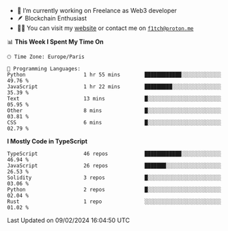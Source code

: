 - 🔭 I’m currently working on Freelance as Web3 developer
- 🪶 Blockchain Enthusiast
- 👨‍💻 You can visit my [website](https://f1tch.xyz) or contact me on [`f1tch@proton.me`](mailto:f1tch@proton.me)

<!--START_SECTION:waka-->
📊 **This Week I Spent My Time On** 

```text
🕑︎ Time Zone: Europe/Paris

💬 Programming Languages: 
Python                   1 hr 55 mins        ████████████░░░░░░░░░░░░░   49.76 % 
JavaScript               1 hr 22 mins        █████████░░░░░░░░░░░░░░░░   35.39 % 
Text                     13 mins             █░░░░░░░░░░░░░░░░░░░░░░░░   05.95 % 
Other                    8 mins              █░░░░░░░░░░░░░░░░░░░░░░░░   03.81 % 
CSS                      6 mins              █░░░░░░░░░░░░░░░░░░░░░░░░   02.79 % 
```

**I Mostly Code in TypeScript** 

```text
TypeScript               46 repos            ████████████░░░░░░░░░░░░░   46.94 % 
JavaScript               26 repos            ███████░░░░░░░░░░░░░░░░░░   26.53 % 
Solidity                 3 repos             █░░░░░░░░░░░░░░░░░░░░░░░░   03.06 % 
Python                   2 repos             █░░░░░░░░░░░░░░░░░░░░░░░░   02.04 % 
Rust                     1 repo              ░░░░░░░░░░░░░░░░░░░░░░░░░   01.02 % 
```




 Last Updated on 09/02/2024 16:04:50 UTC
<!--END_SECTION:waka-->
